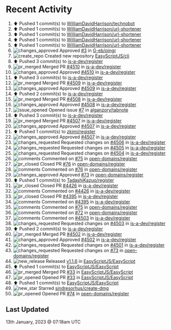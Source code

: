 # Recent Activity

<!--RECENT_ACTIVITY:start-->
1. ⬆️ Pushed 1 commit(s) to [WilliamDavidHarrison/technobot](https://github.com/WilliamDavidHarrison/technobot)<br>
2. ⬆️ Pushed 1 commit(s) to [WilliamDavidHarrison/url-shortener](https://github.com/WilliamDavidHarrison/url-shortener)<br>
3. ⬆️ Pushed 1 commit(s) to [WilliamDavidHarrison/url-shortener](https://github.com/WilliamDavidHarrison/url-shortener)<br>
4. ⬆️ Pushed 1 commit(s) to [WilliamDavidHarrison/url-shortener](https://github.com/WilliamDavidHarrison/url-shortener)<br>
5. ⬆️ Pushed 1 commit(s) to [WilliamDavidHarrison/url-shortener](https://github.com/WilliamDavidHarrison/url-shortener)<br>
6. ![changes_approved](https://cdn.jsdelivr.net/gh/Readme-Workflows/Readme-Icons@main/icons/octicons/ApprovedChanges.svg) Approved [#3](https://github.com/G-eb/pingr/pull/3#pullrequestreview-1246859064) in [G-eb/pingr](https://github.com/G-eb/pingr)<br>
7. ![create_repo](https://cdn.jsdelivr.net/gh/Readme-Workflows/Readme-Icons@main/icons/octicons/Repository.svg) Created new repository [EasyScriptJS/cli](https://github.com/EasyScriptJS/cli)<br>
8. ⬆️ Pushed 3 commit(s) to [is-a-dev/register](https://github.com/is-a-dev/register)<br>
9. ![pr_merged](https://cdn.jsdelivr.net/gh/Readme-Workflows/Readme-Icons@main/icons/octicons/PullRequestMerged.svg) Merged PR [#4510](https://github.com/is-a-dev/register/pull/4510) in [is-a-dev/register](https://github.com/is-a-dev/register)<br>
10. ![changes_approved](https://cdn.jsdelivr.net/gh/Readme-Workflows/Readme-Icons@main/icons/octicons/ApprovedChanges.svg) Approved [#4510](https://github.com/is-a-dev/register/pull/4510#pullrequestreview-1246791825) in [is-a-dev/register](https://github.com/is-a-dev/register)<br>
11. ⬆️ Pushed 3 commit(s) to [is-a-dev/register](https://github.com/is-a-dev/register)<br>
12. ![pr_merged](https://cdn.jsdelivr.net/gh/Readme-Workflows/Readme-Icons@main/icons/octicons/PullRequestMerged.svg) Merged PR [#4509](https://github.com/is-a-dev/register/pull/4509) in [is-a-dev/register](https://github.com/is-a-dev/register)<br>
13. ![changes_approved](https://cdn.jsdelivr.net/gh/Readme-Workflows/Readme-Icons@main/icons/octicons/ApprovedChanges.svg) Approved [#4509](https://github.com/is-a-dev/register/pull/4509#pullrequestreview-1246788888) in [is-a-dev/register](https://github.com/is-a-dev/register)<br>
14. ⬆️ Pushed 2 commit(s) to [is-a-dev/register](https://github.com/is-a-dev/register)<br>
15. ![pr_merged](https://cdn.jsdelivr.net/gh/Readme-Workflows/Readme-Icons@main/icons/octicons/PullRequestMerged.svg) Merged PR [#4508](https://github.com/is-a-dev/register/pull/4508) in [is-a-dev/register](https://github.com/is-a-dev/register)<br>
16. ![changes_approved](https://cdn.jsdelivr.net/gh/Readme-Workflows/Readme-Icons@main/icons/octicons/ApprovedChanges.svg) Approved [#4508](https://github.com/is-a-dev/register/pull/4508#pullrequestreview-1246785069) in [is-a-dev/register](https://github.com/is-a-dev/register)<br>
17. ![issue_opened](https://cdn.jsdelivr.net/gh/Readme-Workflows/Readme-Icons@main/icons/octicons/IssueOpened.svg) Opened issue [#7](https://github.com/alganzory/tabnote/issues/7) in [alganzory/tabnote](https://github.com/alganzory/tabnote)<br>
18. ⬆️ Pushed 3 commit(s) to [is-a-dev/register](https://github.com/is-a-dev/register)<br>
19. ![pr_merged](https://cdn.jsdelivr.net/gh/Readme-Workflows/Readme-Icons@main/icons/octicons/PullRequestMerged.svg) Merged PR [#4507](https://github.com/is-a-dev/register/pull/4507) in [is-a-dev/register](https://github.com/is-a-dev/register)<br>
20. ![changes_approved](https://cdn.jsdelivr.net/gh/Readme-Workflows/Readme-Icons@main/icons/octicons/ApprovedChanges.svg) Approved [#4507](https://github.com/is-a-dev/register/pull/4507#pullrequestreview-1246750284) in [is-a-dev/register](https://github.com/is-a-dev/register)<br>
21. ⬆️ Pushed 1 commit(s) to [zkimi/register](https://github.com/zkimi/register)<br>
22. ![changes_approved](https://cdn.jsdelivr.net/gh/Readme-Workflows/Readme-Icons@main/icons/octicons/ApprovedChanges.svg) Approved [#4507](https://github.com/is-a-dev/register/pull/4507#pullrequestreview-1246749604) in [is-a-dev/register](https://github.com/is-a-dev/register)<br>
23. ![changes_requested](https://cdn.jsdelivr.net/gh/Readme-Workflows/Readme-Icons@main/icons/octicons/RequestedChanges.svg) Requested changes on [#4506](https://github.com/is-a-dev/register/pull/4506#pullrequestreview-1246749040) in [is-a-dev/register](https://github.com/is-a-dev/register)<br>
24. ![changes_requested](https://cdn.jsdelivr.net/gh/Readme-Workflows/Readme-Icons@main/icons/octicons/RequestedChanges.svg) Requested changes on [#4505](https://github.com/is-a-dev/register/pull/4505#pullrequestreview-1246748437) in [is-a-dev/register](https://github.com/is-a-dev/register)<br>
25. ![changes_requested](https://cdn.jsdelivr.net/gh/Readme-Workflows/Readme-Icons@main/icons/octicons/RequestedChanges.svg) Requested changes on [#4504](https://github.com/is-a-dev/register/pull/4504#pullrequestreview-1246747761) in [is-a-dev/register](https://github.com/is-a-dev/register)<br>
26. ![comments](https://cdn.jsdelivr.net/gh/Readme-Workflows/Readme-Icons@main/icons/octicons/Comment.svg) Commented on [#75](https://github.com/open-domains/register/issues/75#issuecomment-1381137859) in [open-domains/register](https://github.com/open-domains/register)<br>
27. ![pr_closed](https://cdn.jsdelivr.net/gh/Readme-Workflows/Readme-Icons@main/icons/octicons/PullRequestClosed.svg) Closed PR [#76](https://github.com/open-domains/register/pull/76) in [open-domains/register](https://github.com/open-domains/register)<br>
28. ![comments](https://cdn.jsdelivr.net/gh/Readme-Workflows/Readme-Icons@main/icons/octicons/Comment.svg) Commented on [#76](https://github.com/open-domains/register/pull/76#issuecomment-1381136790) in [open-domains/register](https://github.com/open-domains/register)<br>
29. ![changes_approved](https://cdn.jsdelivr.net/gh/Readme-Workflows/Readme-Icons@main/icons/octicons/ApprovedChanges.svg) Approved [#73](https://github.com/open-domains/register/pull/73#pullrequestreview-1246746203) in [open-domains/register](https://github.com/open-domains/register)<br>
30. ⬆️ Pushed 1 commit(s) to [TadashiKazuo/register](https://github.com/TadashiKazuo/register)<br>
31. ![pr_closed](https://cdn.jsdelivr.net/gh/Readme-Workflows/Readme-Icons@main/icons/octicons/PullRequestClosed.svg) Closed PR [#4426](https://github.com/is-a-dev/register/pull/4426) in [is-a-dev/register](https://github.com/is-a-dev/register)<br>
32. ![comments](https://cdn.jsdelivr.net/gh/Readme-Workflows/Readme-Icons@main/icons/octicons/Comment.svg) Commented on [#4426](https://github.com/is-a-dev/register/pull/4426#issuecomment-1380383969) in [is-a-dev/register](https://github.com/is-a-dev/register)<br>
33. ![pr_closed](https://cdn.jsdelivr.net/gh/Readme-Workflows/Readme-Icons@main/icons/octicons/PullRequestClosed.svg) Closed PR [#4395](https://github.com/is-a-dev/register/pull/4395) in [is-a-dev/register](https://github.com/is-a-dev/register)<br>
34. ![comments](https://cdn.jsdelivr.net/gh/Readme-Workflows/Readme-Icons@main/icons/octicons/Comment.svg) Commented on [#4395](https://github.com/is-a-dev/register/pull/4395#issuecomment-1380383002) in [is-a-dev/register](https://github.com/is-a-dev/register)<br>
35. ![comments](https://cdn.jsdelivr.net/gh/Readme-Workflows/Readme-Icons@main/icons/octicons/Comment.svg) Commented on [#75](https://github.com/open-domains/register/issues/75#issuecomment-1380379063) in [open-domains/register](https://github.com/open-domains/register)<br>
36. ![comments](https://cdn.jsdelivr.net/gh/Readme-Workflows/Readme-Icons@main/icons/octicons/Comment.svg) Commented on [#72](https://github.com/open-domains/register/pull/72#issuecomment-1380377899) in [open-domains/register](https://github.com/open-domains/register)<br>
37. ![comments](https://cdn.jsdelivr.net/gh/Readme-Workflows/Readme-Icons@main/icons/octicons/Comment.svg) Commented on [#4503](https://github.com/is-a-dev/register/pull/4503#discussion_r1068137304) in [is-a-dev/register](https://github.com/is-a-dev/register)<br>
38. ![changes_requested](https://cdn.jsdelivr.net/gh/Readme-Workflows/Readme-Icons@main/icons/octicons/RequestedChanges.svg) Requested changes on [#4503](https://github.com/is-a-dev/register/pull/4503#pullrequestreview-1245625760) in [is-a-dev/register](https://github.com/is-a-dev/register)<br>
39. ⬆️ Pushed 2 commit(s) to [is-a-dev/register](https://github.com/is-a-dev/register)<br>
40. ![pr_merged](https://cdn.jsdelivr.net/gh/Readme-Workflows/Readme-Icons@main/icons/octicons/PullRequestMerged.svg) Merged PR [#4502](https://github.com/is-a-dev/register/pull/4502) in [is-a-dev/register](https://github.com/is-a-dev/register)<br>
41. ![changes_approved](https://cdn.jsdelivr.net/gh/Readme-Workflows/Readme-Icons@main/icons/octicons/ApprovedChanges.svg) Approved [#4502](https://github.com/is-a-dev/register/pull/4502#pullrequestreview-1245573541) in [is-a-dev/register](https://github.com/is-a-dev/register)<br>
42. ![changes_requested](https://cdn.jsdelivr.net/gh/Readme-Workflows/Readme-Icons@main/icons/octicons/RequestedChanges.svg) Requested changes on [#4501](https://github.com/is-a-dev/register/pull/4501#pullrequestreview-1245571825) in [is-a-dev/register](https://github.com/is-a-dev/register)<br>
43. ![changes_requested](https://cdn.jsdelivr.net/gh/Readme-Workflows/Readme-Icons@main/icons/octicons/RequestedChanges.svg) Requested changes on [#73](https://github.com/open-domains/register/pull/73#pullrequestreview-1245569952) in [open-domains/register](https://github.com/open-domains/register)<br>
44. ![new_release](https://cdn.jsdelivr.net/gh/Readme-Workflows/Readme-Icons@main/icons/octicons/Release.svg) Released [v1.1.6](https://github.com/EasyScriptJS/EasyScript/releases/tag/v1.1.6) in [EasyScriptJS/EasyScript](https://github.com/EasyScriptJS/EasyScript)<br>
45. ⬆️ Pushed 1 commit(s) to [EasyScriptJS/EasyScript](https://github.com/EasyScriptJS/EasyScript)<br>
46. ![pr_merged](https://cdn.jsdelivr.net/gh/Readme-Workflows/Readme-Icons@main/icons/octicons/PullRequestMerged.svg) Merged PR [#33](https://github.com/EasyScriptJS/EasyScript/pull/33) in [EasyScriptJS/EasyScript](https://github.com/EasyScriptJS/EasyScript)<br>
47. ![pr_opened](https://cdn.jsdelivr.net/gh/Readme-Workflows/Readme-Icons@main/icons/octicons/PullRequestOpened.svg) Opened PR [#33](https://github.com/EasyScriptJS/EasyScript/pull/33) in [EasyScriptJS/EasyScript](https://github.com/EasyScriptJS/EasyScript)<br>
48. ⬆️ Pushed 1 commit(s) to [EasyScriptJS/EasyScript](https://github.com/EasyScriptJS/EasyScript)<br>
49. ![new_star](https://cdn.jsdelivr.net/gh/Readme-Workflows/Readme-Icons@main/icons/octicons/StarredRepositoryYellow.svg) Starred [sindresorhus/create-dmg](https://github.com/sindresorhus/create-dmg)<br>
50. ![pr_opened](https://cdn.jsdelivr.net/gh/Readme-Workflows/Readme-Icons@main/icons/octicons/PullRequestOpened.svg) Opened PR [#74](https://github.com/open-domains/register/pull/74) in [open-domains/register](https://github.com/open-domains/register)<br>
<!--RECENT_ACTIVITY:end-->

## Last Updated
<!--RECENT_ACTIVITY:last_update-->
13th January, 2023 @ 07:18am UTC
<!--RECENT_ACTIVITY:last_update_end-->
